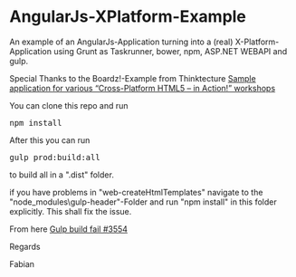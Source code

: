 # AngularJs-XPlatform-Example

An example of an AngularJs-Application turning into a (real) X-Platform-Application using Grunt as Taskrunner, bower, npm, ASP.NET WEBAPI and gulp.

Special Thanks to the Boardz!-Example from Thinktecture <a href="https://github.com/thinktecture/boardz-cross-platform-sample">Sample application for various “Cross-Platform HTML5 – in Action!” workshops</a> 

You can clone this repo and run <pre>npm install</pre>

After this you can run <pre>gulp prod:build:all</pre> to build all in a ".dist" folder.

if you have problems in "web-createHtmlTemplates" navigate to the "node_modules\gulp-header"-Folder and run "npm install" in this folder explicitly. This shall fix the issue.

From here  <a href="https://github.com/Semantic-Org/Semantic-UI/issues/3554"> Gulp build fail #3554 </a> 

Regards

Fabian
